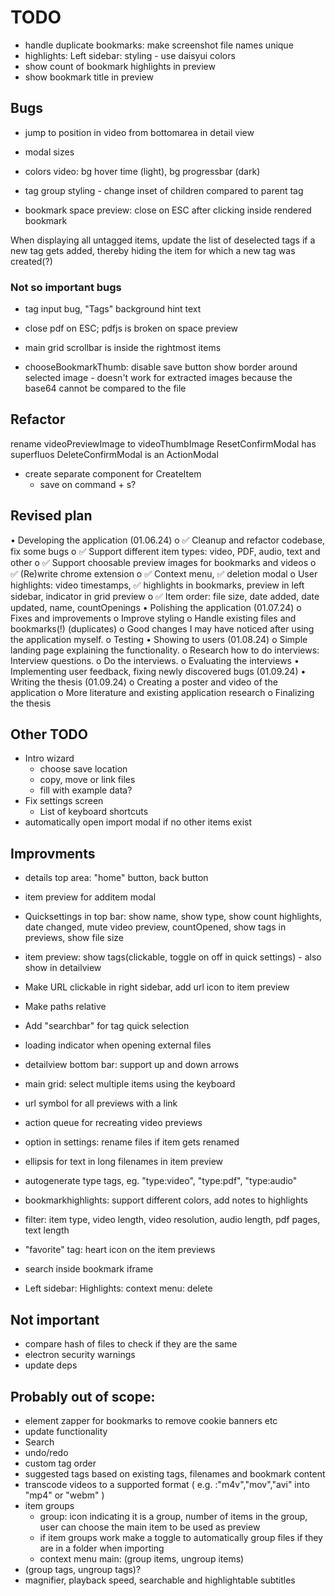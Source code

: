 # TODO

* handle duplicate bookmarks: make screenshot file names unique
* highlights: Left sidebar: styling - use daisyui colors
* show count of bookmark highlights in preview
* show bookmark title in preview

## Bugs
* jump to position in video from bottomarea in detail view
* modal sizes
* colors video: bg hover time (light), bg progressbar (dark)
* tag group styling - change inset of children compared to parent tag

* bookmark space preview: 
    close on ESC after clicking inside rendered bookmark

When displaying all untagged items, update the list of deselected tags if a new tag gets added, thereby hiding the item for which a new tag was created(?)

### Not so important bugs
* tag input bug, "Tags" background hint text
* close pdf on ESC; pdfjs is broken on space preview
* main grid scrollbar is inside the rightmost items

* chooseBookmarkThumb: 
    disable save button
    show border around selected image - doesn't work for extracted images because the base64 cannot be compared to the file

## Refactor
rename videoPreviewImage to videoThumbImage
ResetConfirmModal has superfluos <Modal>
DeleteConfirmModal is an ActionModal
* create separate component for CreateItem
    - save on command + s?

## Revised plan
•	Developing the application (01.06.24)
    o	✅ Cleanup and refactor codebase, fix some bugs
    o	✅ Support different item types: video, PDF, audio, text and other
    o	✅ Support choosable preview images for bookmarks and videos
    o	✅ (Re)write chrome extension
    o	✅ Context menu, ✅ deletion modal
    o	User highlights: video timestamps, ✅ highlights in bookmarks, preview in left sidebar, indicator in grid preview
    o	✅ Item order: file size, date added, date updated, name, countOpenings
•	Polishing the application (01.07.24)
    o	Fixes and improvements
    o	Improve styling
    o	Handle existing files and bookmarks(!) (duplicates)
    o	Good changes I may have noticed after using the application myself.
    o	Testing
•	Showing to users (01.08.24)
    o	Simple landing page explaining the functionality.
    o	Research how to do interviews: Interview questions.
    o	Do the interviews.
    o	Evaluating the interviews
•	Implementing user feedback, fixing newly discovered bugs (01.09.24)
•	Writing the thesis (01.09.24)
    o	Creating a poster and video of the application
    o	More literature and existing application research
    o	Finalizing the thesis


## Other TODO
* Intro wizard
    * choose save location
    * copy, move or link files
    * fill with example data?
* Fix settings screen
    * List of keyboard shortcuts
* automatically open import modal if no other items exist

## Improvments
* details top area: "home" button, back button
* item preview for additem modal
* Quicksettings in top bar: show name, show type, show count highlights, date changed, mute video preview, countOpened, show tags in previews, show file size
* item preview: show tags(clickable, toggle on off in quick settings) - also show in detailview
* Make URL clickable in right sidebar, add url icon to item preview
* Make paths relative
* Add "searchbar" for tag quick selection 

* loading indicator when opening external files
* detailview bottom bar: support up and down arrows
* main grid: select multiple items using the keyboard
* url symbol for all previews with a link
* action queue for recreating video previews
* option in settings: rename files if item gets renamed
* ellipsis for text in long filenames in item preview
* autogenerate type tags, eg. "type:video", "type:pdf", "type:audio"
* bookmarkhighlights: support different colors, add notes to highlights
* filter: item type, video length, video resolution, audio length, pdf pages, text length
* "favorite" tag: heart icon on the item previews
* search inside bookmark iframe
* Left sidebar: Highlights: context menu: delete

## Not important
* compare hash of files to check if they are the same
* electron security warnings
* update deps


## Probably out of scope:
* element zapper for bookmarks to remove cookie banners etc
* update functionality
* Search
* undo/redo  
* custom tag order
* suggested tags based on existing tags, filenames and bookmark content
* transcode videos to a supported format ( e.g. :"m4v","mov","avi" into "mp4" or "webm" )
* item groups
    * group: icon indicating it is a group,  number of items in the group, user can choose the main item to be used as preview
    * if item groups work make a toggle to automatically group files if they are in a folder when importing
    * context menu main: (group items, ungroup items)
* (group tags, ungroup tags)?
* magnifier, playback speed, searchable and highlightable subtitles